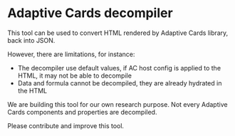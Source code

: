 # Adaptive Cards decompiler

This tool can be used to convert HTML rendered by Adaptive Cards library, back into JSON.

However, there are limitations, for instance:

* The decompiler use default values, if AC host config is applied to the HTML, it may not be able to decompile
* Data and formula cannot be decompiled, they are already hydrated in the HTML

We are building this tool for our own research purpose. Not every Adaptive Cards components and properties are decompiled.

Please contribute and improve this tool.

